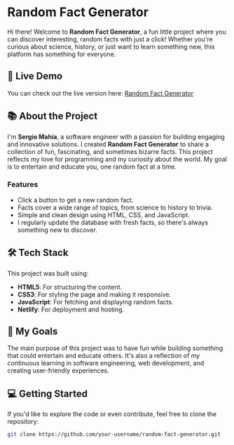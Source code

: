 # Random Fact Generator

Hi there! Welcome to **Random Fact Generator**, a fun little project where you can discover interesting, random facts with just a click! Whether you're curious about science, history, or just want to learn something new, this platform has something for everyone.

## 🚀 Live Demo

You can check out the live version here: [Random Fact Generator](https://randofactgenerator.com)

## 📚 About the Project

I'm **Sergio Mahía**, a software engineer with a passion for building engaging and innovative solutions. I created **Random Fact Generator** to share a collection of fun, fascinating, and sometimes bizarre facts. This project reflects my love for programming and my curiosity about the world. My goal is to entertain and educate you, one random fact at a time.

### Features
- Click a button to get a new random fact.
- Facts cover a wide range of topics, from science to history to trivia.
- Simple and clean design using HTML, CSS, and JavaScript.
- I regularly update the database with fresh facts, so there's always something new to discover.

## 🛠️ Tech Stack

This project was built using:
- **HTML5**: For structuring the content.
- **CSS3**: For styling the page and making it responsive.
- **JavaScript**: For fetching and displaying random facts.
- **Netlify**: For deployment and hosting.

## 🎯 My Goals

The main purpose of this project was to have fun while building something that could entertain and educate others. It's also a reflection of my continuous learning in software engineering, web development, and creating user-friendly experiences.

## 💻 Getting Started

If you'd like to explore the code or even contribute, feel free to clone the repository:

```bash
git clone https://github.com/your-username/random-fact-generator.git
